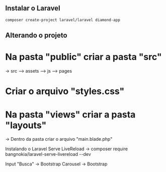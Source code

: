 ## Instalar o Laravel
```composer create-project laravel/laravel diamond-app```

## Alterando o projeto
# Na pasta "public" criar a pasta "src"
-> src
--> assets
--> js
--> pages
# Criar o arquivo "styles.css"

# Na pasta "views" criar a pasta "layouts"
-> Dentro da pasta criar o arquivo "main.blade.php"

Instalando o Laravel Serve LiveReload
-> composer require bangnokia/laravel-serve-livereload --dev

Input "Busca" -> Bootstrap
Carousel -> Bootstrap
